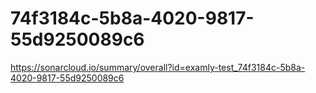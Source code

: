 # 74f3184c-5b8a-4020-9817-55d9250089c6
https://sonarcloud.io/summary/overall?id=examly-test_74f3184c-5b8a-4020-9817-55d9250089c6
